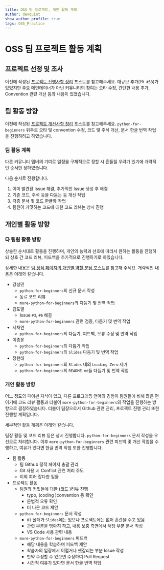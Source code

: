 ```yaml
---
title: OSS 팀 프로젝트, 개인 활동 계획
author: devquint
show_author_profile: true
tags: OSS_Practice
---
```


# OSS 팀 프로젝트 활동 계획

## 프로젝트 선정 및 조사

이전에 작성된 [프로젝트 진행사항 정리](https://devquint.github.io/2020/05/24/project-proceed.html) 포스트를 참고해주세요.
대규모 추가(`PR #53`)가 있었지만 주요 메인테이너가 아닌 커뮤니티의 참여는 오타 수정, 간단한 내용 추가, Convention 관련 개선 등의 내용이 있었습니다.


## 팀 활동 방향

이전에 작성된 [프로젝트 개선사항 정리](https://devquint.github.io/2020/05/24/team-plan.html) 포스트를 참고해주세요.
`python-for-beginners` 위주로 오타 및 convention 수정, 코드 및 주석 개선, 문서 한글 번역 작업을 진행하려고 하였습니다.


### 팀 활동 계획

다른 커뮤니티 멤버의 기여로 일정을 구체적으로 정할 시 흔들릴 우려가 있기에 개략적인 순서만 정하였습니다.

다음 순서로 진행합니다.
1. 이미 발견된 Issue 해결, 추가적인 Issue 생성 후 해결
1. 기존 코드, 주석 등을 다듬는 등 개선 작업
1. 각종 문서 및 코드 한글화 작업
1. 팀원이 커밋하는 코드에 대한 코드 리뷰는 상시 진행


## 개인별 활동 방향

### 타 팀원 활동 방향

상술한 순서대로 활동을 진행하며, 개인의 능력과 선호에 따라서 원하는 활동을 진행하되 상호 간 코드 리뷰, 피드백을 추가적으로 진행하기로 하였습니다.

상세한 내용은 [팀 정적 페이지의 개인별 역할 분담 포스트](https://20-1-skku-oss.github.io/2020-1-OSS-2/2020/05/24/Individual-Role.html)를 참고해 주세요.
개략적인 내용은 아래와 같습니다.

* 강성민
	* `python-for-beginners`의 신규 문서 작성
	* 동료 코드 리뷰
	* `more-python-for-beginners`의 다듬기 및 번역 작업
* 김도열
	* Issue `#3`, `#6` 해결
	* `more-python-for-beginners` 관련 검증, 다듬기 및 번역 작업
* 서채연
	* `python-for-beginners`의 다듬기, 피드백, 오류 수정 및 번역 작업
* 이종윤
	* `python-for-beginners`의 다듬기 작업
	* `python-for-beginners`의 `Slides` 다듬기 및 번역 작업
* 정현태
	* `python-for-beginners`의 `Slides` 내의 `Leading Zero` 제거
	* `python-for-beginners`의 `README.md`들 다듬기 및 번역 작업


### 개인 활동 방향

어느 정도의 파이썬 지식이 있고, 다른 프로그래밍 언어의 경험이 팀원들에 비해 많은 편이기에 코드 리뷰 활동과 더불어 `more-python-for-beginners`의 작업을 진행하는 방향으로 결정하였습니다.
더불어 팀장으로서 Github 관련 관리, 프로젝트 진행 관리 또한 진행할 계획입니다.

세부적인 활동 계획은 아래와 같습니다.

팀장 활동 및 코드 리뷰 등은 상시 진행합니다.
`python-for-beginners` 문서 작성을 우선으로 처리합니다.
이후 `more-python-for-beginners` 관련 피드백 및 개선 작업을 수행하고, 여유가 있다면 한글 번역 작업 또한 진행합니다.

* 팀 활동
	* 팀 Github 정적 페이지 총괄 관리
	* Git 사용 시 Conflict 관련 처리 주도
	* 이외 여러 잡다한 일들
* 프로젝트 활동
	* 팀원의 커밋들에 대한 (코드 )리뷰 진행
		* typo, (coding )convention 등 확인
		* 문법적 오류 확인
		* 더 나은 코드 제안
	* `python-for-beginners` 문서 작성
		* `01` 폴더가 `Slides`에는 있으나 프로젝트에는 없어 혼란을 주고 있음
		* 관련 부분을 명확히 하고, 내용 보충 측면에서 해당 부분 문서 작성
		* VS Code 사용 관련 내용
	* `more-python-for-beginners` 피드백
		* 해당 내용을 학습하며 피드백 제안
		* 학습자의 입장에서 어렵거나 헷갈리는 부분 Issue 작성
		* 만약 수정할 수 있으면 수정하여 Pull Request
		* 시간적 여유가 있다면 문서 한글 번역 작업
